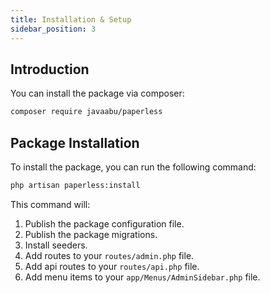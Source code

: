 ```yaml
---
title: Installation & Setup
sidebar_position: 3
---
```


## Introduction

You can install the package via composer:

```bash
composer require javaabu/paperless
```

## Package Installation
To install the package, you can run the following command:

```bash
php artisan paperless:install
```

This command will:
1. Publish the package configuration file.
2. Publish the package migrations.
3. Install seeders.
4. Add routes to your `routes/admin.php` file.
5. Add api routes to your `routes/api.php` file.
6. Add menu items to your `app/Menus/AdminSidebar.php` file.



